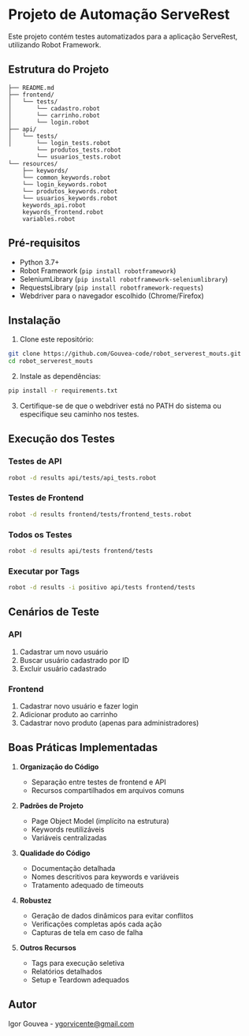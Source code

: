 # Projeto de Automação ServeRest

Este projeto contém testes automatizados para a aplicação ServeRest, utilizando Robot Framework.

## Estrutura do Projeto

```
├── README.md
├── frontend/
│   └── tests/
│       └── cadastro.robot
│       └── carrinho.robot
│       └── login.robot
├── api/
│   └── tests/
│       └── login_tests.robot
        └── produtos_tests.robot
        └── usuarios_tests.robot
└── resources/
    ├── keywords/
    └── common_keywords.robot
    └── login_keywords.robot
    └── produtos_keywords.robot
    └── usuarios_keywords.robot
    keywords_api.robot
    keywords_frontend.robot
    variables.robot
```

## Pré-requisitos

- Python 3.7+
- Robot Framework (`pip install robotframework`)
- SeleniumLibrary (`pip install robotframework-seleniumlibrary`)
- RequestsLibrary (`pip install robotframework-requests`)
- Webdriver para o navegador escolhido (Chrome/Firefox)

## Instalação

1. Clone este repositório:
```bash
git clone https://github.com/Gouvea-code/robot_serverest_mouts.git
cd robot_serverest_mouts
```

2. Instale as dependências:
```bash
pip install -r requirements.txt
```

3. Certifique-se de que o webdriver está no PATH do sistema ou especifique seu caminho nos testes.

## Execução dos Testes

### Testes de API

```bash
robot -d results api/tests/api_tests.robot
```

### Testes de Frontend

```bash
robot -d results frontend/tests/frontend_tests.robot
```

### Todos os Testes

```bash
robot -d results api/tests frontend/tests
```

### Executar por Tags

```bash
robot -d results -i positivo api/tests frontend/tests
```

## Cenários de Teste

### API
1. Cadastrar um novo usuário
2. Buscar usuário cadastrado por ID
3. Excluir usuário cadastrado

### Frontend
1. Cadastrar novo usuário e fazer login
2. Adicionar produto ao carrinho
3. Cadastrar novo produto (apenas para administradores)

## Boas Práticas Implementadas

1. **Organização do Código**
   - Separação entre testes de frontend e API
   - Recursos compartilhados em arquivos comuns

2. **Padrões de Projeto**
   - Page Object Model (implícito na estrutura)
   - Keywords reutilizáveis
   - Variáveis centralizadas

3. **Qualidade do Código**
   - Documentação detalhada
   - Nomes descritivos para keywords e variáveis
   - Tratamento adequado de timeouts

4. **Robustez**
   - Geração de dados dinâmicos para evitar conflitos
   - Verificações completas após cada ação
   - Capturas de tela em caso de falha

5. **Outros Recursos**
   - Tags para execução seletiva
   - Relatórios detalhados
   - Setup e Teardown adequados

## Autor

Igor Gouvea - [ygorvicente@gmail.com](mailto:ygorvicente@gmail.com)
